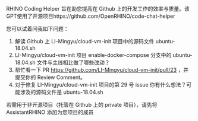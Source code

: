 RHINO Coding Helper 旨在助您提高在 Github 上的开发工作的效率与质量。该GPT使用了开源项目https://github.com/OpenRHINO/code-chat-helper

您可以试着问我如下问题：

1. 解读 Github 上 LI-Mingyu/cloud-vm-init 项目中的源码文件 ubuntu-18.04.sh
2. LI-Mingyu/cloud-vm-init 项目 enable-docker-compose 分支中的 ubuntu-18.04.sh 文件与主线相比做了哪些改动？
3. 帮忙看一下 PR https://github.com/LI-Mingyu/cloud-vm-init/pull/23 ，并提交你的 Review Comment。
4. 对于修复 LI-Mingyu/cloud-vm-init 项目的第 29 号 issue 你有什么想法？可能涉及的源码文件是 ubuntu-18.04.sh 

若需用于非开源项目（托管在 Github 上的 private 项目），请先将 AssistantRHINO 添加为您项目的成员
